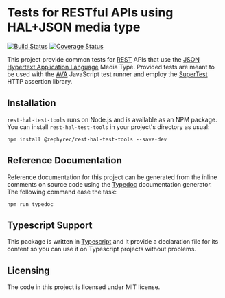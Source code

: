 # Tests for RESTful APIs using HAL+JSON media type
[![Build Status](https://travis-ci.org/zephyrec/rest-hal-test-tools.svg?branch=master)](https://travis-ci.org/zephyrec/rest-hal-test-tools)
[![Coverage Status](https://coveralls.io/repos/github/zephyrec/rest-hal-test-tools/badge.svg?branch=master)](https://coveralls.io/github/zephyrec/rest-hal-test-tools?branch=master)

This project provide common tests for [REST][rest] APIs that use the
[JSON Hypertext Application Language][hal] Media Type. Provided tests
are meant to be used with the [AVA][ava] JavaScript test runner and
employ the [SuperTest][supertest] HTTP assertion library.

## Installation
`rest-hal-test-tools` runs on Node.js and is available as an NPM
package. You can install `rest-hal-test-tools` in your project's
directory as usual:

    npm install @zephyrec/rest-hal-test-tools --save-dev

## Reference Documentation
Reference documentation for this project can be generated from the
inline comments on source code using the [Typedoc][typedoc]
documentation generator. The following command ease the task:

    npm run typedoc

## Typescript Support
This package is written in [Typescript][typescript] and it provide a
declaration file for its content so you can use it on Typescript
projects without problems.

## Licensing

The code in this project is licensed under MIT license.

[ava]: https://github.com/avajs
[hal]: https://tools.ietf.org/html/draft-kelly-json-hal-08
[rest]: https://en.wikipedia.org/wiki/Representational_state_transfer
[supertest]: https://github.com/visionmedia/supertest
[typedoc]: http://typedoc.org/
[typescript]: https://www.typescriptlang.org/
